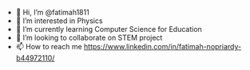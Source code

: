 - 👋 Hi, I’m @fatimah1811
- 👀 I’m interested in Physics
- 🌱 I’m currently learning Computer Science for Education
- 💞️ I’m looking to collaborate on STEM project
- 📫 How to reach me https://www.linkedin.com/in/fatimah-nopriardy-b44972110/

<!---
fatimah1811/fatimah1811 is a ✨ special ✨ repository because its `README.md` (this file) appears on your GitHub profile.
You can click the Preview link to take a look at your changes.
--->
